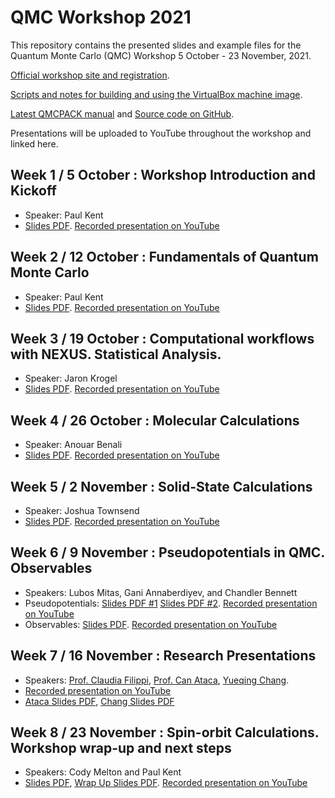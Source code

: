# QMC Workshop 2021

This repository contains the presented slides and example files for the Quantum Monte Carlo (QMC) Workshop 5 October - 23 November, 2021. 

[Official workshop site and registration](https://qmc2021.ornl.gov/).

[Scripts and notes for building and using the VirtualBox machine image](https://github.com/QMCPACK/qmc_workshop_2021/tree/master/workshop_image).

[Latest QMCPACK manual](https://qmcpack.readthedocs.io/en/develop/) and [Source code on GitHub](https://github.com/QMCPACK/qmcpack).

Presentations will be uploaded to YouTube throughout the workshop and linked here.

## Week 1 / 5 October : Workshop Introduction and Kickoff
 * Speaker: Paul Kent
 * [Slides PDF](https://github.com/QMCPACK/qmc_workshop_2021/blob/master/week1_kickoff/week1_kickoff.pdf). [Recorded presentation on YouTube](https://www.youtube.com/watch?v=CP2NV834VfQ)
## Week 2 / 12 October : Fundamentals of Quantum Monte Carlo
 * Speaker: Paul Kent
 * [Slides PDF](https://github.com/QMCPACK/qmc_workshop_2021/blob/master/week2_qmc_introduction/week2_qmc_introduction.pdf). [Recorded presentation on YouTube](https://www.youtube.com/watch?v=aOm3ilUNNU8)
## Week 3 / 19 October : Computational workflows with NEXUS. Statistical Analysis.
 * Speaker: Jaron Krogel
 * [Slides PDF](https://github.com/QMCPACK/qmc_workshop_2021/blob/master/week3_stats_and_nexus/week3_stats_nexus_vfinal.pdf). [Recorded presentation on YouTube](https://www.youtube.com/watch?v=fpEHyQHPCuA)
## Week 4 / 26 October : Molecular Calculations
 * Speaker: Anouar Benali
 * [Slides PDF](https://github.com/QMCPACK/qmc_workshop_2021/blob/master/week4_molecules/week4_molecules.pdf). [Recorded presentation on YouTube](https://www.youtube.com/watch?v=2H_FWv8SWkY)
## Week 5 / 2 November : Solid-State Calculations
 * Speaker: Joshua Townsend
 * [Slides PDF](https://github.com/QMCPACK/qmc_workshop_2021/blob/master/week5_solids/week5_solids.pdf). [Recorded presentation on YouTube](https://www.youtube.com/watch?v=tvACybV-2gk)
## Week 6 / 9 November : Pseudopotentials in QMC. Observables
 * Speakers: Lubos Mitas, Gani Annaberdiyev, and Chandler Bennett
 * Pseudopotentials: [Slides PDF #1](https://github.com/QMCPACK/qmc_workshop_2021/blob/master/week6_pseudopotentials/01_intro_ecps/week6_intro_ecps.pdf) [Slides PDF #2](https://github.com/QMCPACK/qmc_workshop_2021/blob/master/week6_pseudopotentials/02_ccECP_slides_runs/week6_ccECPs.pdf). [Recorded presentation on YouTube](https://www.youtube.com/watch?v=xhjf3Nd--YM)
 * Observables: [Slides PDF](https://github.com/QMCPACK/qmc_workshop_2021/blob/master/week6_observables/week6_observables.pdf). [Recorded presentation on YouTube](https://www.youtube.com/watch?v=THYK9kqNry8)
## Week 7 / 16 November : Research Presentations
 * Speakers: [Prof. Claudia Filippi](https://www.utwente.nl/en/tnw/ccp/people/academic-staff/filippi/), [Prof. Can Ataca](https://physics.umbc.edu/people/faculty/ataca/), [Yueqing Chang](https://yueqingchang.github.io/).
 * [Recorded presentation on YouTube](https://www.youtube.com/watch?v=DtU70-_7-dU)
 * [Ataca Slides PDF](https://github.com/QMCPACK/qmc_workshop_2021/blob/master/week7_research_talks/can_ataca_workshop_talk.pdf), [Chang Slides PDF](https://github.com/QMCPACK/qmc_workshop_2021/blob/master/week7_research_talks/yueqing_chang_workshop_talk.pdf) 
 ## Week 8 / 23 November : Spin-orbit Calculations. Workshop wrap-up and next steps
 * Speakers: Cody Melton and Paul Kent
 * [Slides PDF](https://github.com/QMCPACK/qmc_workshop_2021/blob/master/week8_spin-orbit_qmc/week8_spin-orbit.pdf), [Wrap Up Slides PDF](https://github.com/QMCPACK/qmc_workshop_2021/blob/master/week8_wrap_up/week8_wrap_up.pdf). [Recorded presentation on YouTube](https://https://www.youtube.com/watch?v=R8hLgcKBSjM)

